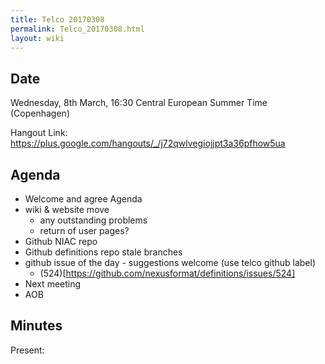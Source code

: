 ```yaml
---
title: Telco 20170308
permalink: Telco_20170308.html
layout: wiki
---
```


Date
----

Wednesday, 8th March, 16:30 Central European Summer Time (Copenhagen)

Hangout Link:
<https://plus.google.com/hangouts/_/j72qwlvegiojjpt3a36pfhow5ua>

Agenda
------

-   Welcome and agree Agenda
-   wiki & website move
    -   any outstanding problems
    -   return of user pages?
-   Github NIAC repo
-   Github definitions repo stale branches
-   github issue of the day - suggestions welcome (use telco github label)
    - (524)[https://github.com/nexusformat/definitions/issues/524]
-   Next meeting
-   AOB

Minutes
-------

Present: 

